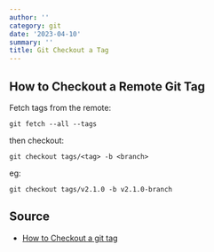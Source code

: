 ```yaml
---
author: ''
category: git
date: '2023-04-10'
summary: ''
title: Git Checkout a Tag
---
```


## How to Checkout a Remote Git Tag

Fetch tags from the remote:

    git fetch --all --tags

then checkout:

    git checkout tags/<tag> -b <branch>

eg:

    git checkout tags/v2.1.0 -b v2.1.0-branch

## Source

* [How to Checkout a git tag](https://devconnected.com/how-to-checkout-git-tags/)

